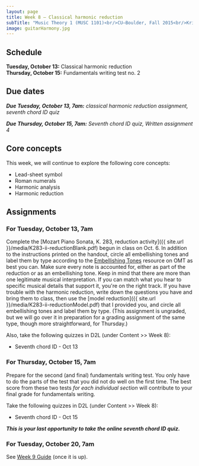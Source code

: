 ```yaml
---
layout: page
title: Week 8 – Classical harmonic reduction
subTitle: "Music Theory 1 (MUSC 1101)<br/>CU–Boulder, Fall 2015<br/>Kris Shaffer, Ph.D. – instructor"
image: guitarHarmony.jpg
---
```


## Schedule

**Tuesday, October 13:** Classical harmonic reduction  
**Thursday, October 15:** Fundamentals writing test no. 2 

## Due dates

***Due Tuesday, October 13, 7am:*** *classical harmonic reduction assignment, seventh chord ID quiz* 

***Due Thursday, October 15, 7am:*** *Seventh chord ID quiz, Written assignment 4*  


## Core concepts

This week, we will continue to explore the following core concepts:

- Lead-sheet symbol  
- Roman numerals  
- Harmonic analysis  
- Harmonic reduction


## Assignments

### For Tuesday, October 13, 7am

Complete the [Mozart Piano Sonata, K. 283, reduction activity]({{ site.url }}/media/K283-ii-reductionBlank.pdf) begun in class on Oct. 6. In addition to the instructions printed on the handout, circle all embellishing tones and label them by type according to the [Embellishing Tones](http://openmusictheory.com/embellishingTones.html) resource on OMT as best you can. Make sure every note is accounted for, either as part of the reduction or as an embellishing tone. Keep in mind that there are more than one legitimate musical interpretation. If you can match what you hear to specific musical details that support it, you're on the right track. If you have trouble with the harmonic reduction, write down the questions you have and bring them to class, then use the [model reduction]({{ site.url }}/media/K283-ii-reductionModel.pdf) that I provided you, and circle all embellishing tones and label them by type. (This assignment is ungraded, but we will go over it in preparation for a grading assignment of the same type, though more straightforward, for Thursday.)

Also, take the following quizzes in D2L (under Content >> Week 8):

- Seventh chord ID - Oct 13


### For Thursday, October 15, 7am

Prepare for the second (and final) fundamentals writing test. You only have to do the parts of the test that you did not do well on the first time. The best score from these two tests *for each individual section* will contribute to your final grade for fundamentals writing.

Take the following quizzes in D2L (under Content >> Week 8):

- Seventh chord ID - Oct 15

***This is your last opportunity to take the online seventh chord ID quiz.***

### For Tuesday, October 20, 7am

See [Week 9 Guide](/week9/) (once it is up).